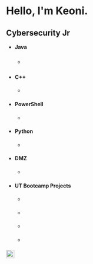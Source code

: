 <h1>Hello, I'm Keoni.
<h2>Cybersecurity Jr</h2>

- <b>Java</b>
  - #####
- <b>C++</b>
  - ####
- <b>PowerShell</b>
  - ####

- <b>Python</b>
  - ####

- <b>DMZ</b>
  - ####
- <b>UT Bootcamp Projects</b>
  - ####
  - ####
  - ####
  - ####
[<img align="left" alt="JoshMadakor | LinkedIn" width="22px" src="https://cdn.jsdelivr.net/npm/simple-icons@v3/icons/linkedin.svg" />][linkedin]

[linkedin]:https://www.linkedin.com/in/gilberto-garcia-53512a19b/

